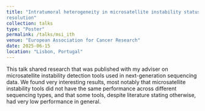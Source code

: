 ```yaml
---
title: "Intratumoral heterogeneity in microsatellite instability status at single cell 
resolution"
collection: talks
type: "Poster"
permalink: /talks/msi_ith
venue: "European Association for Cancer Research"
date: 2025-06-15
location: "Lisbon, Portugal"
---
```


This talk shared research that was published with my adviser on microsatellite instability detection tools used in next-generation sequencing data. We found 
very interesting results, most notably that microsatellite instability tools did not have the same performance across different sequencing types, and that 
some tools, despite literature stating otherwise, had very low performance in general. 
